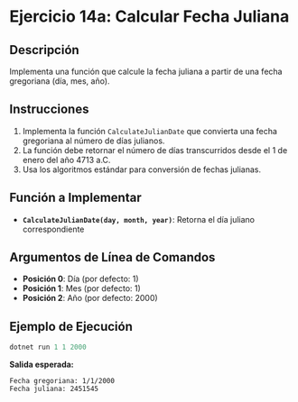 # Ejercicio 14a: Calcular Fecha Juliana

## Descripción
Implementa una función que calcule la fecha juliana a partir de una fecha gregoriana (día, mes, año).

## Instrucciones
1. Implementa la función `CalculateJulianDate` que convierta una fecha gregoriana al número de días julianos.
2. La función debe retornar el número de días transcurridos desde el 1 de enero del año 4713 a.C.
3. Usa los algoritmos estándar para conversión de fechas julianas.

## Función a Implementar
- **`CalculateJulianDate(day, month, year)`**: Retorna el día juliano correspondiente

## Argumentos de Línea de Comandos
- **Posición 0**: Día (por defecto: 1)
- **Posición 1**: Mes (por defecto: 1)
- **Posición 2**: Año (por defecto: 2000)

## Ejemplo de Ejecución

```powershell
dotnet run 1 1 2000
```
**Salida esperada:**
```
Fecha gregoriana: 1/1/2000
Fecha juliana: 2451545
```